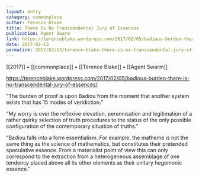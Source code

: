 ```yaml
---
layout: entry
category: commonplace
author: Terence Blake
title: There Is No Transcendental Jury of Essences
publication: Agent Swarm
link: https://terenceblake.wordpress.com/2017/02/05/badious-burden-there-is-no-transcendental-jury-of-essences/
date: 2017-02-13
permalink: 2017/02/13/terence-blake-there-is-no-transcendental-jury-of-essences
---
```


[[2017]] • [[commonplace]] • [[Terence Blake]] • [[Agent Swarm]] 

https://terenceblake.wordpress.com/2017/02/05/badious-burden-there-is-no-transcendental-jury-of-essences/

“The burden of proof is upon Badiou from the moment that another system exists that has 15 modes of veridiction.”

“My worry is over the reflexive elevation, perennisation and legitimation of a rather quirky selection of truth procedures to the status of the only possible configuration of the contemporary situation of truths.”

“Badiou falls into a form essentialism. For example, the matheme is not the same thing as the science of mathematics, but constitutes their pretended speculative essence. From a materialist point of view this can only correspond to the extraction from a heterogeneous assemblage of one tendency placed above all its other elements as their unitary hegemonic essence.”

